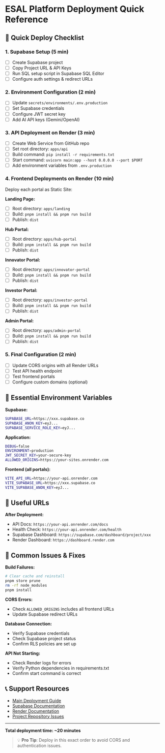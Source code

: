 # ESAL Platform Deployment Quick Reference

## 🚀 Quick Deploy Checklist

### 1. Supabase Setup (5 min)
- [ ] Create Supabase project
- [ ] Copy Project URL & API Keys
- [ ] Run SQL setup script in Supabase SQL Editor
- [ ] Configure auth settings & redirect URLs

### 2. Environment Configuration (2 min)
- [ ] Update `secrets/environments/.env.production`
- [ ] Set Supabase credentials
- [ ] Configure JWT secret key
- [ ] Add AI API keys (Gemini/OpenAI)

### 3. API Deployment on Render (3 min)
- [ ] Create Web Service from GitHub repo
- [ ] Set root directory: `apps/api`
- [ ] Build command: `pip install -r requirements.txt`
- [ ] Start command: `uvicorn main:app --host 0.0.0.0 --port $PORT`
- [ ] Add environment variables from `.env.production`

### 4. Frontend Deployments on Render (10 min)
Deploy each portal as Static Site:

**Landing Page:**
- [ ] Root directory: `apps/landing`
- [ ] Build: `pnpm install && pnpm run build`
- [ ] Publish: `dist`

**Hub Portal:**
- [ ] Root directory: `apps/hub-portal`
- [ ] Build: `pnpm install && pnpm run build`
- [ ] Publish: `dist`

**Innovator Portal:**
- [ ] Root directory: `apps/innovator-portal`
- [ ] Build: `pnpm install && pnpm run build`
- [ ] Publish: `dist`

**Investor Portal:**
- [ ] Root directory: `apps/investor-portal`
- [ ] Build: `pnpm install && pnpm run build`
- [ ] Publish: `dist`

**Admin Portal:**
- [ ] Root directory: `apps/admin-portal`
- [ ] Build: `pnpm install && pnpm run build`
- [ ] Publish: `dist`

### 5. Final Configuration (2 min)
- [ ] Update CORS origins with all Render URLs
- [ ] Test API health endpoint
- [ ] Test frontend portals
- [ ] Configure custom domains (optional)

## 🔑 Essential Environment Variables

**Supabase:**
```bash
SUPABASE_URL=https://xxx.supabase.co
SUPABASE_ANON_KEY=eyJ...
SUPABASE_SERVICE_ROLE_KEY=eyJ...
```

**Application:**
```bash
DEBUG=false
ENVIRONMENT=production
JWT_SECRET_KEY=your-secure-key
ALLOWED_ORIGINS=https://your-sites.onrender.com
```

**Frontend (all portals):**
```bash
VITE_API_URL=https://your-api.onrender.com
VITE_SUPABASE_URL=https://xxx.supabase.co
VITE_SUPABASE_ANON_KEY=eyJ...
```

## 🔗 Useful URLs

**After Deployment:**
- API Docs: `https://your-api.onrender.com/docs`
- Health Check: `https://your-api.onrender.com/health`
- Supabase Dashboard: `https://supabase.com/dashboard/project/xxx`
- Render Dashboard: `https://dashboard.render.com`

## 🚨 Common Issues & Fixes

**Build Failures:**
```bash
# Clear cache and reinstall
pnpm store prune
rm -rf node_modules
pnpm install
```

**CORS Errors:**
- Check `ALLOWED_ORIGINS` includes all frontend URLs
- Update Supabase redirect URLs

**Database Connection:**
- Verify Supabase credentials
- Check Supabase project status
- Confirm RLS policies are set up

**API Not Starting:**
- Check Render logs for errors
- Verify Python dependencies in requirements.txt
- Confirm start command is correct

## 📞 Support Resources

- [Main Deployment Guide](./README.md)
- [Supabase Documentation](https://supabase.com/docs)
- [Render Documentation](https://render.com/docs)
- [Project Repository Issues](https://github.com/your-repo/issues)

---

**Total deployment time: ~20 minutes**

> 💡 **Pro Tip**: Deploy in this exact order to avoid CORS and authentication issues.
